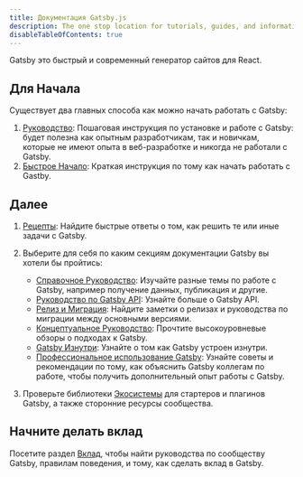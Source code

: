 ```yaml
---
title: Документация Gatsby.js
description: The one stop location for tutorials, guides, and information about building with Gatsby
disableTableOfContents: true
---
```


Gatsby это быстрый и современный генератор сайтов для React.

## Для Начала

Существует два главных способа как можно начать работать с Gatsby:

1. [Руководство](/tutorial/): Пошаговая инструкция по установке и работе с Gatsby: будет полезна как опытным разработчикам, так и новичкам, которые не имеют опыта в веб-разработке и никогда не работали с Gatsby.
2. [Быстрое Начало](/docs/quick-start): Краткая инструкция по тому как начать работать с Gastby.

## Далее

1. [Рецепты](/docs/recipes/): Найдите быстрые ответы о том, как решить те или иные задачи с Gatsby.
2. Выберите для себя по каким секциям документации Gatsby вы хотели бы пройтись:

   - [Справочное Руководство](/docs/guides/): Изучайте разные темы по работе с Gatsby, например получение данных, публикация и другие.
   - [Руководство по Gatsby API](/docs/api-reference/): Узнайте больше о Gatsby API.
   - [Релиз и Миграция](/docs/releases-and-migration/): Найдите заметки о релизах и руководства по миграции между основными версиями.
   - [Концептуальное Руководство](/docs/conceptual-guide/): Прочтите высокоуровневые обзоры о подходах к Gatsby.
   - [Gatsby Изнутри](/docs/gatsby-internals/): Узнайте о том как Gatsby устроен изнутри.
   - [Профессиональное использование Gatsby](/docs/using-gatsby-professionally/): Узнайте советы и рекомендации по тому, как объяснить Gatsby коллегам по работе, чтобы получить дополнительный опыт работы с Gatsby.

3. Проверьте библиотеки [Экосистемы](/ecosystem/) для стартеров и плагинов Gatsby, а также сторонние ресурсы сообщества.

## Начните делать вклад

Посетите раздел [Вклад](/contributing/), чтобы найти руководства по сообществу Gatsby, правилам поведения, и тому, как сделать вклад в Gatsby.

<EmailCaptureForm signupMessage="Хотите быть в курсе последних советов и рекомендаций? Подпишитесь на нашу рассылку!" />
